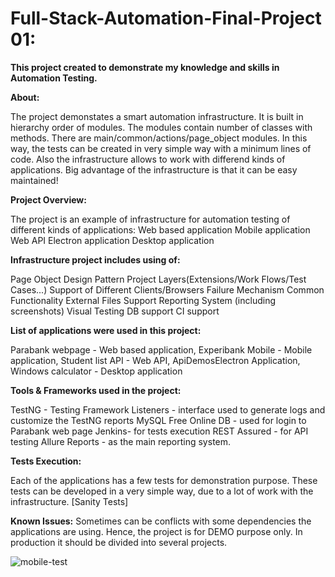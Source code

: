 # Full-Stack-Automation-Final-Project 01: 

**This project created to demonstrate my knowledge and skills in Automation Testing.**

**About:**

The project demonstates a smart automation infrastructure. It is built in hierarchy order of modules. The modules contain number of classes with methods. There are main/common/actions/page_object modules. In this way, the tests can be created in very simple way with a minimum lines of code. Also the infrastructure allows to work with differend kinds of applications. Big advantage of the infrastructure is that it can be easy maintained!

**Project Overview:**

The project is an example of infrastructure for automation testing of different kinds of applications: Web based application Mobile application Web API Electron application Desktop application

**Infrastructure project includes using of:**

Page Object Design Pattern Project Layers(Extensions/Work Flows/Test Cases...) Support of Different Clients/Browsers Failure Mechanism Common Functionality External Files Support Reporting System (including screenshots) Visual Testing DB support CI support


**List of applications were used in this project:**

Parabank webpage - Web based application, Experibank Mobile  - Mobile application, Student list API - Web API, ApiDemosElectron Application, Windows calculator - Desktop application

**Tools & Frameworks used in the project:**

TestNG - Testing Framework Listeners - interface used to generate logs and customize the TestNG reports MySQL Free Online DB - used for login to Parabank web page Jenkins- for tests execution REST Assured - for API testing Allure Reports - as the main reporting system.

**Tests Execution:**

Each of the applications has a few tests for demonstration purpose. These tests can be developed in a very simple way, due to a lot of work with the infrastructure. [Sanity Tests]

**Known Issues:** Sometimes can be conflicts with some dependencies the applications are using. Hence, the project is for DEMO purpose only. In production it should be divided into several projects.

![mobile-test](https://user-images.githubusercontent.com/92543700/138241967-c7c37f66-2928-4923-96e4-b0719fbfd6ed.png)




